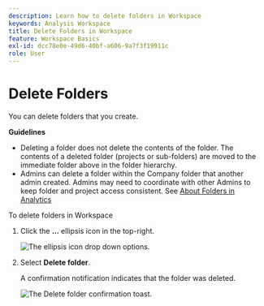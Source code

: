 ```yaml
---
description: Learn how to delete folders in Workspace
keywords: Analysis Workspace
title: Delete Folders in Workspace
feature: Workspace Basics
exl-id: dcc78e0e-49d6-40bf-a606-9a7f3f19911c
role: User
---
```


# Delete Folders 

You can delete folders that you create.

**Guidelines**

* Deleting a folder does not delete the contents of the folder. The contents of a deleted folder (projects or sub-folders) are moved to the immediate folder above in the folder hierarchy.
* Admins can delete a folder within the Company folder that another admin created. Admins may need to coordinate with other Admins to keep folder and project access consistent. See [About Folders in Analytics](/help/analysis-workspace/build-workspace-project/workspace-folders/about-folders.md)

To delete folders in Workspace 

1. Click the **…** ellipsis icon in the top-right.

    ![The ellipsis icon drop down options.](/help/analysis-workspace/build-workspace-project/assets/select-delete-folder.png)
 
2. Select **Delete folder**.
 
    A confirmation notification indicates that the folder was deleted.

    ![The Delete folder confirmation toast.](/help/analysis-workspace/build-workspace-project/assets/deleted-folder.png)

